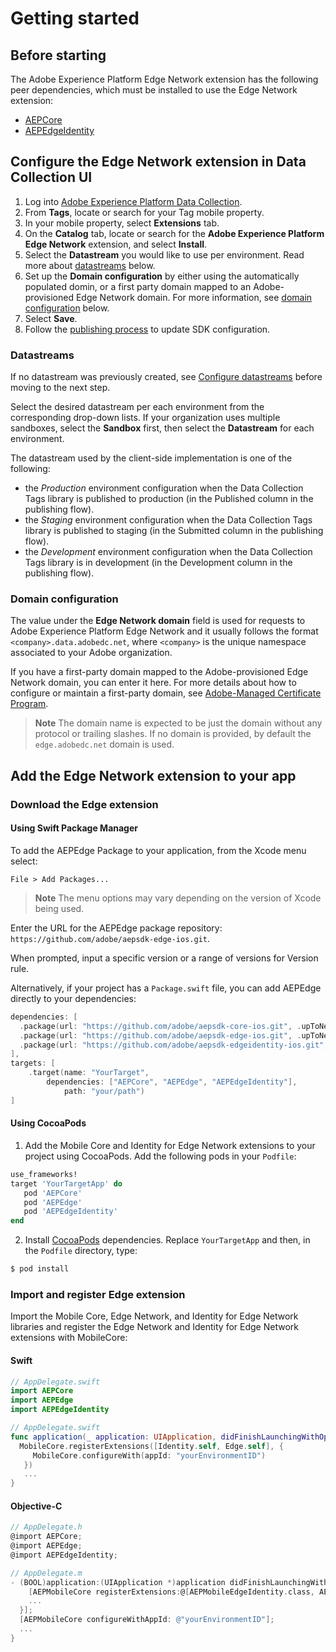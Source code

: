 # Getting started

## Before starting

The Adobe Experience Platform Edge Network extension has the following peer dependencies, which must be installed to use the Edge Network extension:
- [AEPCore](https://github.com/adobe/aepsdk-core-ios#readme)
- [AEPEdgeIdentity](https://github.com/adobe/aepsdk-edgeidentity-ios#readme)

## Configure the Edge Network extension in Data Collection UI
1. Log into [Adobe Experience Platform Data Collection](https://experience.adobe.com/data-collection).
2. From **Tags**, locate or search for your Tag mobile property.
3. In your mobile property, select **Extensions** tab.
4. On the **Catalog** tab, locate or search for the **Adobe Experience Platform Edge Network** extension, and select **Install**.
5. Select the **Datastream** you would like to use per environment. Read more about [datastreams](#datastreams) below.
6. Set up the **Domain configuration** by either using the automatically populated domin, or a first party domain mapped to an Adobe-provisioned Edge Network domain. For more information, see [domain configuration](#domain-configuration) below.
7. Select **Save**.
8. Follow the [publishing process](https://aep-sdks.gitbook.io/docs/getting-started/create-a-mobile-property#publish-the-configuration) to update SDK configuration.

### Datastreams

If no datastream was previously created, see [Configure datastreams](https://aep-sdks.gitbook.io/docs/getting-started/configure-datastreams) before moving to the next step.

Select the desired datastream per each environment from the corresponding drop-down lists. If your organization uses multiple sandboxes, select the **Sandbox** first, then select the **Datastream** for each environment.

The datastream used by the client-side implementation is one of the following:

- the _Production_ environment configuration when the Data Collection Tags library is published to production (in the Published column in the publishing flow).
- the _Staging_ environment configuration when the Data Collection Tags library is published to staging (in the Submitted column in the publishing flow).
- the _Development_ environment configuration when the Data Collection Tags library is in development (in the Development column in the publishing flow).

### Domain configuration

The value under the **Edge Network domain** field is used for requests to Adobe Experience Platform Edge Network and it usually follows the format `<company>.data.adobedc.net`, where `<company>` is the unique namespace associated to your Adobe organization.

If you have a first-party domain mapped to the Adobe-provisioned Edge Network domain, you can enter it here. For more details about how to configure or maintain a first-party domain, see [Adobe-Managed Certificate Program](https://experienceleague.adobe.com/docs/core-services/interface/administration/ec-cookies/cookies-first-party.html?lang=en#adobe-managed-certificate-program).

> **Note**
> The domain name is expected to be just the domain without any protocol or trailing slashes. If no domain is provided, by default the `edge.adobedc.net` domain is used.

## Add the Edge Network extension to your app

### Download the Edge extension

#### Using Swift Package Manager

To add the AEPEdge Package to your application, from the Xcode menu select:

`File > Add Packages...`

> **Note** 
>  The menu options may vary depending on the version of Xcode being used.

Enter the URL for the AEPEdge package repository: `https://github.com/adobe/aepsdk-edge-ios.git`.

When prompted, input a specific version or a range of versions for Version rule.

Alternatively, if your project has a `Package.swift` file, you can add AEPEdge directly to your dependencies:

```swift
dependencies: [
  .package(url: "https://github.com/adobe/aepsdk-core-ios.git", .upToNextMajor(from: "3.6.0"))
  .package(url: "https://github.com/adobe/aepsdk-edge-ios.git", .upToNextMajor(from: "1.4.0"))
  .package(url: "https://github.com/adobe/aepsdk-edgeidentity-ios.git", .upToNextMajor(from: "1.1.0"))
],
targets: [
    .target(name: "YourTarget",
        dependencies: ["AEPCore", "AEPEdge", "AEPEdgeIdentity"],
            path: "your/path")
]
```

#### Using CocoaPods

1. Add the Mobile Core and Identity for Edge Network extensions to your project using CocoaPods. Add the following pods in your `Podfile`:

  ```ruby
  use_frameworks!
  target 'YourTargetApp' do
     pod 'AEPCore'
     pod 'AEPEdge'
     pod 'AEPEdgeIdentity'
  end
  ```

2. Install [CocoaPods](https://cocoapods.org/) dependencies. Replace `YourTargetApp` and then, in the `Podfile` directory, type:

  ```bash
  $ pod install
  ```

### Import and register Edge extension

Import the Mobile Core, Edge Network, and Identity for Edge Network libraries and register the Edge Network and Identity for Edge Network extensions with MobileCore:

#### Swift
  ```swift
  // AppDelegate.swift
  import AEPCore
  import AEPEdge
  import AEPEdgeIdentity
  ```

  ```swift
  // AppDelegate.swift
  func application(_ application: UIApplication, didFinishLaunchingWithOptions launchOptions: [UIApplication.LaunchOptionsKey: Any]?) -> Bool {
    MobileCore.registerExtensions([Identity.self, Edge.self], {
       MobileCore.configureWith(appId: "yourEnvironmentID")
     })
     ...
  }
  ```

#### Objective-C
  ```objectivec
  // AppDelegate.h
  @import AEPCore;
  @import AEPEdge;
  @import AEPEdgeIdentity;
  ```

  ```objectivec
  // AppDelegate.m
  - (BOOL)application:(UIApplication *)application didFinishLaunchingWithOptions:(NSDictionary *)launchOptions {
      [AEPMobileCore registerExtensions:@[AEPMobileEdgeIdentity.class, AEPMobileEdge.class] completion:^{
      ...
    }];
    [AEPMobileCore configureWithAppId: @"yourEnvironmentID"];
    ...
  }
  ```